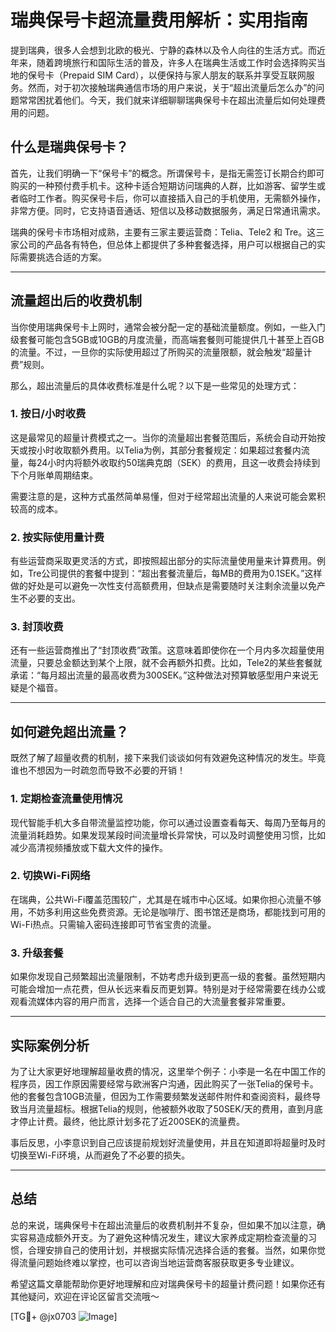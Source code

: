 # 瑞典保号卡超流量费用解析：实用指南

提到瑞典，很多人会想到北欧的极光、宁静的森林以及令人向往的生活方式。而近年来，随着跨境旅行和国际生活的普及，许多人在瑞典生活或工作时会选择购买当地的保号卡（Prepaid SIM Card），以便保持与家人朋友的联系并享受互联网服务。然而，对于初次接触瑞典通信市场的用户来说，关于“超出流量后怎么办”的问题常常困扰着他们。今天，我们就来详细聊聊瑞典保号卡在超出流量后如何处理费用的问题。

## 什么是瑞典保号卡？

首先，让我们明确一下“保号卡”的概念。所谓保号卡，是指无需签订长期合约即可购买的一种预付费手机卡。这种卡适合短期访问瑞典的人群，比如游客、留学生或者临时工作者。购买保号卡后，你可以直接插入自己的手机使用，无需额外操作，非常方便。同时，它支持语音通话、短信以及移动数据服务，满足日常通讯需求。

瑞典的保号卡市场相对成熟，主要有三家主要运营商：Telia、Tele2 和 Tre。这三家公司的产品各有特色，但总体上都提供了多种套餐选择，用户可以根据自己的实际需要挑选合适的方案。

---

## 流量超出后的收费机制

当你使用瑞典保号卡上网时，通常会被分配一定的基础流量额度。例如，一些入门级套餐可能包含5GB或10GB的月度流量，而高端套餐则可能提供几十甚至上百GB的流量。不过，一旦你的实际使用超过了所购买的流量限额，就会触发“超量计费”规则。

那么，超出流量后的具体收费标准是什么呢？以下是一些常见的处理方式：

### 1. **按日/小时收费**
这是最常见的超量计费模式之一。当你的流量超出套餐范围后，系统会自动开始按天或按小时收取额外费用。以Telia为例，其部分套餐规定：如果超过套餐内流量，每24小时内将额外收取约50瑞典克朗（SEK）的费用，且这一收费会持续到下个月账单周期结束。

需要注意的是，这种方式虽然简单易懂，但对于经常超出流量的人来说可能会累积较高的成本。

### 2. **按实际使用量计费**
有些运营商采取更灵活的方式，即按照超出部分的实际流量使用量来计算费用。例如，Tre公司提供的套餐中提到：“超出套餐流量后，每MB的费用为0.1SEK。”这样做的好处是可以避免一次性支付高额费用，但缺点是需要随时关注剩余流量以免产生不必要的支出。

### 3. **封顶收费**
还有一些运营商推出了“封顶收费”政策。这意味着即使你在一个月内多次超量使用流量，只要总金额达到某个上限，就不会再额外扣费。比如，Tele2的某些套餐就承诺：“每月超出流量的最高收费为300SEK。”这种做法对预算敏感型用户来说无疑是个福音。

---

## 如何避免超出流量？

既然了解了超量收费的机制，接下来我们谈谈如何有效避免这种情况的发生。毕竟谁也不想因为一时疏忽而导致不必要的开销！

### 1. **定期检查流量使用情况**
现代智能手机大多自带流量监控功能，你可以通过设置查看每天、每周乃至每月的流量消耗趋势。如果发现某段时间流量增长异常快，可以及时调整使用习惯，比如减少高清视频播放或下载大文件的操作。

### 2. **切换Wi-Fi网络**
在瑞典，公共Wi-Fi覆盖范围较广，尤其是在城市中心区域。如果你担心流量不够用，不妨多利用这些免费资源。无论是咖啡厅、图书馆还是商场，都能找到可用的Wi-Fi热点。只需输入密码连接即可节省宝贵的流量。

### 3. **升级套餐**
如果你发现自己频繁超出流量限制，不妨考虑升级到更高一级的套餐。虽然短期内可能会增加一点花费，但从长远来看反而更划算。特别是对于经常需要在线办公或观看流媒体内容的用户而言，选择一个适合自己的大流量套餐非常重要。

---

## 实际案例分析

为了让大家更好地理解超量收费的情况，这里举个例子：小李是一名在中国工作的程序员，因工作原因需要经常与欧洲客户沟通，因此购买了一张Telia的保号卡。他的套餐包含10GB流量，但因为工作需要频繁发送邮件附件和查阅资料，最终导致当月流量超标。根据Telia的规则，他被额外收取了50SEK/天的费用，直到月底才停止计费。最终，他比原计划多花了近200SEK的流量费。

事后反思，小李意识到自己应该提前规划好流量使用，并且在知道即将超量时及时切换至Wi-Fi环境，从而避免了不必要的损失。

---

## 总结

总的来说，瑞典保号卡在超出流量后的收费机制并不复杂，但如果不加以注意，确实容易造成额外开支。为了避免这种情况发生，建议大家养成定期检查流量的习惯，合理安排自己的使用计划，并根据实际情况选择合适的套餐。当然，如果你觉得流量问题始终难以掌控，也可以咨询当地运营商客服获取更多专业建议。

希望这篇文章能帮助你更好地理解和应对瑞典保号卡的超量计费问题！如果你还有其他疑问，欢迎在评论区留言交流哦～

[TG💪+ @jx0703 ![Image](https://github.com/user-attachments/assets/dbca1d08-cadb-493c-b0ec-ad6f7a83f270)]